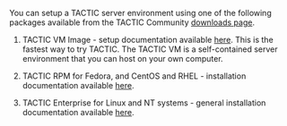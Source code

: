 

You can setup a TACTIC server environment using one of the following packages available from the TACTIC Community [downloads page](http://community.southpawtech.com/community/link/downloads).


1. TACTIC VM Image - setup documentation available [here](http://community.southpawtech.com/docs/sys-admin/tsi-setup-and-install/). 
    This is the fastest way to try TACTIC. The TACTIC VM is a self-contained server environment that you can host on your own computer.

2. TACTIC RPM for Fedora, and CentOS and RHEL - installation documentation available [here](http://community.southpawtech.com/docs/sys-admin/install-tactic-rhel/).

3. TACTIC Enterprise for Linux and NT systems - general installation documentation available [here](http://community.southpawtech.com/docs/sys-admin/install-tactic-general/).

